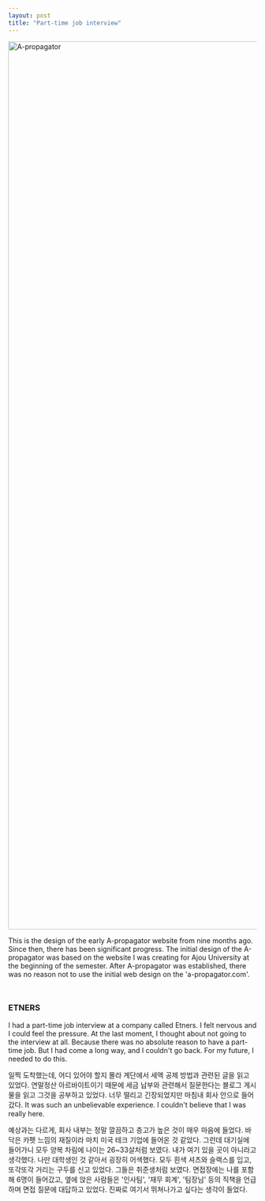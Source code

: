 ```yaml
---
layout: post
title: "Part-time job interview"
---
```



<img width="1796" alt="A-propagator" src="https://github.com/user-attachments/assets/6bd13b5e-f95f-4624-b8fc-8f43531aa029" />


  
This is the design of the early A-propagator website from nine months ago. Since then, there has been significant progress. The initial design of the A-propagator was based on the website I was creating for Ajou University at the beginning of the semester. After A-propagator was established, there was no reason not to use the initial web design on the 'a-propagator.com'. 







<div class="txt-top"></div>

<h3 style="padding-top: 27px;"> ETNERS </h3>


I had a part-time job interview at a company called Etners. I felt nervous and I could feel the pressure. At the last moment, I thought about not going to the interview at all. Because there was no absolute reason to have a part-time job. But I had come a long way, and I couldn't go back. For my future, I needed to do this.

일찍 도착했는데, 어디 있어야 할지 몰라 계단에서 세액 공제 방법과 관련된 글을 읽고 있었다. 연말정산 아르바이트이기 때문에 세금 납부와 관련해서 질문한다는 블로그 게시물을 읽고 그것을 공부하고 있었다. 너무 떨리고 긴장되었지만 마침내 회사 안으로 들어갔다. It was such an unbelievable experience. I couldn't believe that I was really here. 

예상과는 다르게, 회사 내부는 정말 깔끔하고 층고가 높은 것이 매우 마음에 들었다. 바닥은 카펫 느낌의 재질이라 마치 미국 테크 기업에 들어온 것 같았다. 그런데 대기실에 들어가니 모두 양복 차림에 나이는 26~33살처럼 보였다. 내가 여기 있을 곳이 아니라고 생각했다. 나만 대학생인 것 같아서 굉장히 어색했다. 모두 흰색 셔츠와 슬랙스를 입고, 또각또각 거리는 구두를 신고 있었다. 그들은 취준생처럼 보였다. 면접장에는 나를 포함해 6명이 들어갔고, 옆에 앉은 사람들은 '인사팀', '재무 회계', '팀장님' 등의 직책을 언급하며 면접 질문에 대답하고 있었다. 진짜로 여기서 뛰쳐나가고 싶다는 생각이 들었다. 








